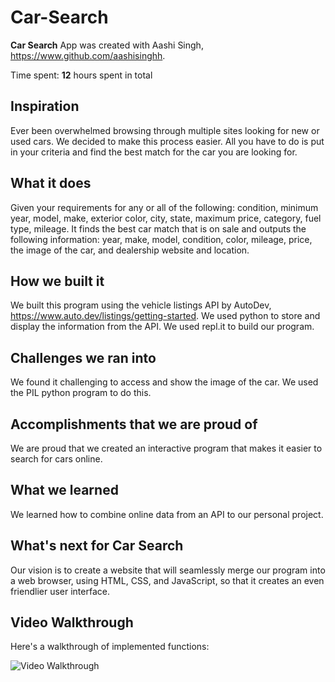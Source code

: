 # Car-Search

**Car Search** App was created with Aashi Singh, https://www.github.com/aashisinghh.

Time spent: **12** hours spent in total

## Inspiration

Ever been overwhelmed browsing through multiple sites looking for new or used cars. We decided to make this process easier. All you have to do is put in your criteria and find the best match for the car you are looking for.

## What it does

Given your requirements for any or all of the following: condition, minimum year, model, make, exterior color, city, state, maximum price, category, fuel type, mileage. It finds the best car match that is on sale and outputs the following information: year, make, model, condition, color, mileage, price, the image of the car, and dealership website and location.

## How we built it

We built this program using the vehicle listings API by AutoDev, https://www.auto.dev/listings/getting-started. We used python to store and display the information from the API. We used repl.it to build our program.

## Challenges we ran into

We found it challenging to access and show the image of the car. We used the PIL python program to do this.

## Accomplishments that we are proud of

We are proud that we created an interactive program that makes it easier to search for cars online.

## What we learned

We learned how to combine online data from an API to our personal project.

## What's next for **Car Search**

Our vision is to create a website that will seamlessly merge our program into a web browser, using HTML, CSS, and JavaScript, so that it creates an even friendlier user interface.

## Video Walkthrough

Here's a walkthrough of implemented functions:

<img src='https://www.youtube.com/watch?v=UWfbDvBuqMw' title='Video Walkthrough' width='' alt='Video Walkthrough' />

